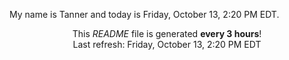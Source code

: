 My name is Tanner and today is Friday, October 13, 2:20 PM EDT.

<p align="center">This <i>README</i> file is generated <b>every 3 hours</b>!</br>Last refresh: Friday, October 13, 2:20 PM EDT<br /></p>
